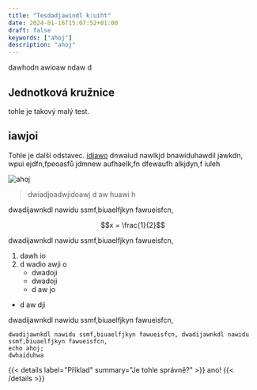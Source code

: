```yaml
---
title: "Tesdadjawindl k:uiht"
date: 2024-01-16T15:07:52+01:00
draft: false
keywords: ["ahoj"]
description: "ahoj"
---
```


dawhodn awioaw ndaw d
 
## Jednotková kružnice

tohle je takový malý test.

## iawjoi

Tohle je další odstavec. [idjawo](dawdoawhioj) dnwaiud nawlkjd bnawiduhawdil jawkdn, wpui ejdfn,fpeoasfů jdmnew aufhaelk,fn dfewaufh alkjdyn,f iuleh

![ahoj](thumb.png)

> dwiadjoadwjidoawj
>d aw huawi h

dwadijawnkdl nawidu ssmf,biuaelfjkyn fawueisfcn, 

$$x = \frac{1}{2}$$

dwadijawnkdl nawidu ssmf,biuaelfjkyn fawueisfcn, 

1. dawh io
1. d wadio awji o
   - dwadoji
   - dwadoji
   - d aw jo
- d aw dji

dwadijawnkdl nawidu ssmf,biuaelfjkyn fawueisfcn, 

```
dwadijawnkdl nawidu ssmf,biuaelfjkyn fawueisfcn, dwadijawnkdl nawidu ssmf,biuaelfjkyn fawueisfcn, 
echo ahoj;
dwhaiduhwa
```
{{< details label="Příklad" summary="Je tohle správně?" >}}
ano!
{{< /details >}}

